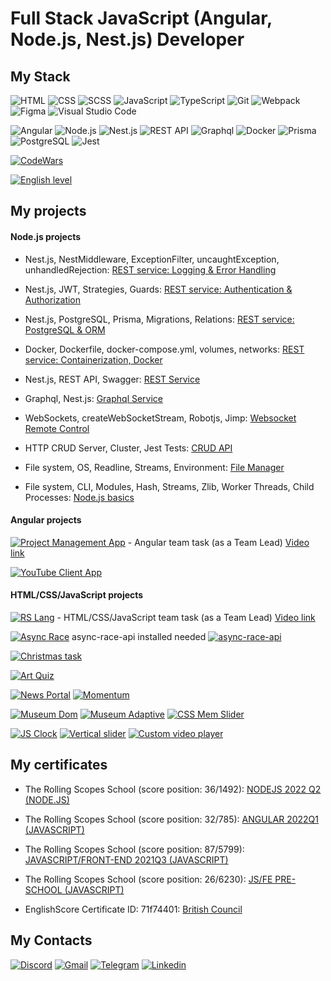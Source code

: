 # Full Stack JavaScript (Angular, Node.js, Nest.js) Developer

## My Stack
![HTML](https://img.shields.io/badge/HTML-F75421?style=flat-square-endpoint&logo=html5&logoColor=F75421&labelColor=F3F3F3) ![CSS](https://img.shields.io/badge/CSS-0068BA?style=flat-square-endpoint&logo=css3&logoColor=0068BA&labelColor=F3F3F3) ![SCSS](https://img.shields.io/badge/SCSS-C66394?style=flat-square-endpoint&logo=sass&logoColor=C66394&labelColor=F3F3F3) ![JavaScript](https://img.shields.io/badge/JavaScript-5089C6?style=flat-square-endpoint&logo=javascript) ![TypeScript](https://img.shields.io/badge/TypeScript-EEEEEE?style=flat-square-endpoint&logo=typescript) ![Git](https://img.shields.io/badge/Git-E84D31?style=flat-square-endpoint&logo=git&logoColor=E84D31&labelColor=F3F3F3) ![Webpack](https://img.shields.io/badge/Webpack-blue?style=flat-square-endpoint&logo=webpack&labelColor=F3F3F3&logoColor=blue) ![Figma](https://img.shields.io/badge/Figma-892CDC?style=flat-square-endpoint&logo=figma&logoColor=892CDC&labelColor=EADEDE)  ![Visual Studio Code](https://img.shields.io/badge/Visual_Studio_Code-6E85B2?style=flat-square-endpoint&logo=visualstudiocode&logoColor=916BBF&labelColor=EADEDE)

![Angular](https://img.shields.io/badge/Angular-D6002F?style=flat-square-endpoint&logo=angular&logoColor=D6002F&labelColor=EADEDE) ![Node.js](https://img.shields.io/badge/Node.js-2EA552?style=flat-square-endpoint&logo=nodedotjs&logoColor=2EA552&labelColor=F3F3F3) ![Nest.js](https://img.shields.io/badge/Nest.js-D9224C?style=flat-square-endpoint&logo=nestjs&logoColor=D9224C&labelColor=F3F3F3) ![REST API](https://img.shields.io/badge/REST_API-0091CF?style=flat-square-endpoint) ![Graphql](https://img.shields.io/badge/Graphql-DE33A6?style=flat-square-endpoint&logo=Graphql&logoColor=DE33A6&labelColor=EADEDE) ![Docker](https://img.shields.io/badge/Docker-2391E6?style=flat-square-endpoint&logo=docker&logoColor=2391E6&labelColor=EADEDE) ![Prisma](https://img.shields.io/badge/Prisma-3B3467?style=flat-square-endpoint&logo=prisma&logoColor=3B3467&labelColor=EADEDE) ![PostgreSQL](https://img.shields.io/badge/PostgreSQL-2F5E8D?style=flat-square-endpoint&logo=PostgreSQL&logoColor=2F5E8D&labelColor=EADEDE) ![Jest](https://img.shields.io/badge/Jest-813754?style=flat-square-endpoint&logo=jest&logoColor=813754&labelColor=EADEDE)


[![CodeWars](https://www.codewars.com/users/Ihar-dev/badges/large)
](https://www.codewars.com/users/Ihar-dev)

[![English level](https://img.shields.io/badge/English-C1_Advanced-2D46B9?style=flat-square-endpoint&labelColor=EADEDE&logoColor=2D46B9)]()

## My projects
#### Node.js projects
* Nest.js, NestMiddleware, ExceptionFilter, uncaughtException, unhandledRejection: [REST service: Logging & Error Handling](https://github.com/Ihar-dev/nodejs2022Q2-service/pull/5)
* Nest.js, JWT, Strategies, Guards: [REST service: Authentication & Authorization](https://github.com/Ihar-dev/nodejs2022Q2-service/pull/4)
* Nest.js, PostgreSQL, Prisma, Migrations, Relations: [REST service: PostgreSQL & ORM](https://github.com/Ihar-dev/nodejs2022Q2-service/pull/3)
* Docker, Dockerfile, docker-compose.yml, volumes, networks: [REST service: Containerization, Docker](https://github.com/Ihar-dev/nodejs2022Q2-service/pull/2)
* Nest.js, REST API, Swagger: [REST Service](https://github.com/Ihar-dev/nodejs2022Q2-service/pull/1)
* Graphql, Nest.js: [Graphql Service](https://github.com/Ihar-dev/graphql-nestjs-app/pull/1)
* WebSockets, createWebSocketStream, Robotjs, Jimp: [Websocket Remote Control](https://github.com/Ihar-dev/websocket-remote-control/pull/1)

* HTTP CRUD Server, Cluster, Jest Tests: [CRUD API](https://github.com/Ihar-dev/CRUD-API/pull/1)

* File system, OS, Readline, Streams, Environment: [File Manager](https://github.com/Ihar-dev/file-manager/pull/1)
* File system, CLI, Modules, Hash, Streams, Zlib, Worker Threads, Child Processes: [Node.js basics](https://github.com/Ihar-dev/node-nodejs-basics/pull/1)
#### Angular projects
[![Project Management App](https://img.shields.io/badge/Project_Management_App-D83A56?style=flat-square-endpoint&logo=github&logoColor=D83A56&labelColor=F3F3F3)](https://ihar-dev.github.io/project-management-app/project-management-app/dist/project-management-app) - Angular team task (as a Team Lead) [Video link](https://youtu.be/TXBK4Bc3swc)

[![YouTube Client App](https://img.shields.io/badge/YouTube_Client_App-D83A56?style=flat-square-endpoint&logo=github&logoColor=D83A56&labelColor=F3F3F3)](https://ihar-dev.github.io/youtube-client/YouTube-client-app/dist/you-tube-client-app)

#### HTML/CSS/JavaScript projects
[![RS Lang](https://img.shields.io/badge/RS_Lang-blue?style=flat-square-endpoint&logo=github&logoColor=blue&labelColor=F3F3F3)](https://ihar-dev.github.io/rslang/app) - HTML/CSS/JavaScript team task (as a Team Lead) [Video link](https://youtu.be/5j-6WmDMNGY)

[![Async Race](https://img.shields.io/badge/Async_Race-FF6464?style=flat-square-endpoint&logo=github&logoColor=FF6464&labelColor=F3F3F3)](https://rolling-scopes-school.github.io/ihar-dev-JSFE2021Q3/async-race/) async-race-api installed needed [![async-race-api](https://img.shields.io/badge/async_race_api-FF6464?style=flat-square-endpoint&logo=github&logoColor=FF6464&labelColor=F3F3F3)](https://github.com/mikhama/async-race-api)

[![Christmas task](https://img.shields.io/badge/Christmas_task-348128?style=flat-square-endpoint&logo=github&logoColor=348128&labelColor=F3F3F3)](https://rolling-scopes-school.github.io/ihar-dev-JSFE2021Q3/christmas-task)

[![Art Quiz](https://img.shields.io/badge/Art_Quiz-6F4C5B?style=flat-square-endpoint&logo=github&logoColor=6F4C5B&labelColor=F3F3F3)](https://rolling-scopes-school.github.io/ihar-dev-JSFE2021Q3/art-quiz)

[![News Portal](https://img.shields.io/badge/News_Portal-3F3351?style=flat-square-endpoint&logo=github&logoColor=3F3351&labelColor=F3F3F3)](https://rolling-scopes-school.github.io/ihar-dev-JSFE2021Q3/migration-to-TypeScript) [![Momentum](https://img.shields.io/badge/Momentum-3F3351?style=flat-square-endpoint&logo=github&logoColor=3F3351&labelColor=F3F3F3)](https://rolling-scopes-school.github.io/ihar-dev-JSFE2021Q3/momentum)

[![Museum Dom](https://img.shields.io/badge/Museum_Dom-3F3351?style=flat-square-endpoint&logo=github&logoColor=3F3351&labelColor=F3F3F3)](https://rolling-scopes-school.github.io/ihar-dev-JSFE2021Q3/museum-dom) [![Museum Adaptive](https://img.shields.io/badge/Museum_Adaptive-3F3351?style=flat-square-endpoint&logo=github&logoColor=3F3351&labelColor=F3F3F3)](https://rolling-scopes-school.github.io/ihar-dev-JSFE2021Q3/museum-adaptive) [![CSS Mem Slider](https://img.shields.io/badge/CSS_Mem_Slider-3F3351?style=flat-square-endpoint&logo=github&logoColor=3F3351&labelColor=F3F3F3)](https://ihar-dev.github.io/cssMemSlider/cssMemSlider)

[![JS Clock](https://img.shields.io/badge/JS_Clock-3F3351?style=flat-square-endpoint&logo=github&logoColor=3F3351&labelColor=F3F3F3)](https://rolling-scopes-school.github.io/ihar-dev-JSFEPRESCHOOL/js-clock) [![Vertical slider](https://img.shields.io/badge/Vertical_slider-3F3351?style=flat-square-endpoint&logo=github&logoColor=3F3351&labelColor=F3F3F3)](https://rolling-scopes-school.github.io/ihar-dev-JSFEPRESCHOOL/vertical-slider) [![Custom video player](https://img.shields.io/badge/Custom_video_player-3F3351?style=flat-square-endpoint&logo=github&logoColor=3F3351&labelColor=F3F3F3)](https://rolling-scopes-school.github.io/ihar-dev-JSFEPRESCHOOL/custom-video-player)

## My certificates

* The Rolling Scopes School (score position: 36/1492): [NODEJS 2022 Q2 (NODE.JS)](https://app.rs.school/certificate/t2glkje2)

* The Rolling Scopes School (score position: 32/785): [ANGULAR 2022Q1 (JAVASCRIPT)](https://app.rs.school/certificate/ggpx005j)

* The Rolling Scopes School (score position: 87/5799): [JAVASCRIPT/FRONT-END 2021Q3 (JAVASCRIPT)](https://app.rs.school/certificate/n5a0zntm)

* The Rolling Scopes School (score position: 26/6230): [JS/FE PRE-SCHOOL (JAVASCRIPT)](https://app.rs.school/certificate/okxpqxx4)

* EnglishScore Certificate  ID: 71f74401: [British Council](https://www.englishscore.com/verify)


## My Contacts
[![Discord](https://img.shields.io/badge/Discord-%40IgorKozik%239325-blue?style=flat-square-endpoint&logo=discord&logoColor=blue&labelColor=EEEEEE)](https://discord.com) [![Gmail](https://img.shields.io/badge/Gmail-ihar.kozik-red?style=flat-square-endpoint&logo=gmail&logoColor=red&labelColor=FFFFFF)](mailto:ihar.kozik@gmail.com) [![Telegram](https://img.shields.io/badge/Telegram-%40igorintelegram-blue?style=flat-square-endpoint&logo=telegram&logoColor=blue&labelColor=EEEEEE)](https://t.me/igorintelegram) [![Linkedin](https://img.shields.io/badge/linkedin-Ihar_Kozik-grey?style=flat-square-endpoint&logo=linkedin&logoColor=grey&labelColor=EEEEEE)](https://www.linkedin.com/in/ihar-kozik)

